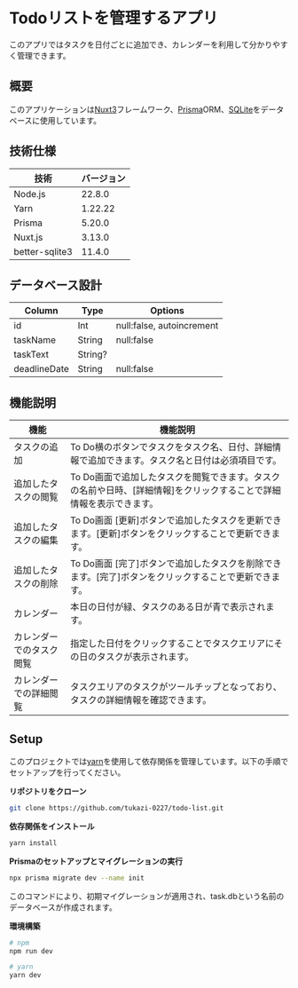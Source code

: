 # Todoリストを管理するアプリ
このアプリではタスクを日付ごとに追加でき、カレンダーを利用して分かりやすく管理できます。

## 概要
このアプリケーションは[Nuxt3](https://nuxt.com/)フレームワーク、[Prisma](https://www.prisma.io/)ORM、[SQLite](https://www.sqlite.org/)をデータベースに使用しています。
## 技術仕様
| 技術           | バージョン    |
| -------------- | ------------- |
| Node.js        | 22.8.0      |
| Yarn           | 1.22.22       |
| Prisma         | 5.20.0         |
| Nuxt.js        | 3.13.0         |
| better-sqlite3 | 11.4.0        |
## データベース設計
| Column           | Type    | Options |
| -------------- | ------------- | ------------- |
| id        | Int      | null:false, autoincrement |
| taskName  | String      | null:false |
| taskText | String?      | |
| deadlineDate | String      | null:false |
## 機能説明
| 機能    | 機能説明  |
| -------------- | ------------- |
| タスクの追加 | To Do横のボタンでタスクをタスク名、日付、詳細情報で追加できます。タスク名と日付は必須項目です。  |
| 追加したタスクの閲覧  | To Do画面で追加したタスクを閲覧できます。タスクの名前や日時、[詳細情報]をクリックすることで詳細情報を表示できます。  |
| 追加したタスクの編集 | To Do画面 [更新]ボタンで追加したタスクを更新できます。[更新]ボタンをクリックすることで更新できます。  |
| 追加したタスクの削除 | To Do画面 [完了]ボタンで追加したタスクを削除できます。[完了]ボタンをクリックすることで更新できます。  |
| カレンダー| 本日の日付が緑、タスクのある日が青で表示されます。  |
| カレンダーでのタスク閲覧  | 指定した日付をクリックすることでタスクエリアにその日のタスクが表示されます。  |
| カレンダーでの詳細閲覧  | タスクエリアのタスクがツールチップとなっており、タスクの詳細情報を確認できます。  |
## Setup
このプロジェクトでは[yarn](https://yarnpkg.com/)を使用して依存関係を管理しています。以下の手順でセットアップを行ってください。

**リポジトリをクローン**

```bash
git clone https://github.com/tukazi-0227/todo-list.git
```

**依存関係をインストール**
```bash
yarn install
```

**Prismaのセットアップとマイグレーションの実行**
```bash
npx prisma migrate dev --name init
```
このコマンドにより、初期マイグレーションが適用され、task.dbという名前のデータベースが作成されます。

**環境構築**
```bash
# npm
npm run dev

# yarn
yarn dev
```
